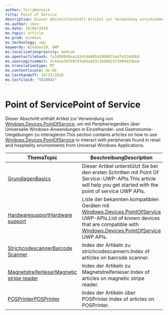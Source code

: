 ```yaml
---
author: TerryWarwick
title: Point of Service
description: Dieser Abschnittenthält Artikel zur Verwendung verschiedener Features des Point-of-Service-Namespace.
ms.author: jken
ms.date: 10/04/2018
ms.topic: article
ms.prod: windows
ms.technology: uwp
keywords: Windows10, UWP
ms.localizationpriority: medium
ms.openlocfilehash: fa5d80040aac83e246d89a59086f4ad7e524dbb8
ms.sourcegitcommit: 2c4daa36fb9fd3e8daa83c2bd0825f3989d24be8
ms.translationtype: MT
ms.contentlocale: de-DE
ms.lasthandoff: 10/25/2018
ms.locfileid: "5518941"
---
```

# <a name="point-of-service"></a><span data-ttu-id="153cb-104">Point of Service</span><span class="sxs-lookup"><span data-stu-id="153cb-104">Point of Service</span></span>
<span data-ttu-id="153cb-105">Dieser Abschnitt enthält Artikel zur Verwendung von [Windows.Devices.PointOfService](https://docs.microsoft.com/uwp/api/windows.devices.pointofservice), um mit Peripheriegeräten über Universelle Windows-Anwendungen in Einzelhandel- und Gastronomie-Umgebungen zu interagieren.</span><span class="sxs-lookup"><span data-stu-id="153cb-105">This section contains articles on how to use [Windows.Devices.PointOfService](https://docs.microsoft.com/uwp/api/windows.devices.pointofservice) to interact with peripherals found in retail and hospitality environments from Universal Windows Applications.</span></span>

| <span data-ttu-id="153cb-106">Thema</span><span class="sxs-lookup"><span data-stu-id="153cb-106">Topic</span></span> | <span data-ttu-id="153cb-107">Beschreibung</span><span class="sxs-lookup"><span data-stu-id="153cb-107">Description</span></span> |
|------|------------|
| [<span data-ttu-id="153cb-108">Grundlagen</span><span class="sxs-lookup"><span data-stu-id="153cb-108">Basics</span></span>](pos-basics.md) | <span data-ttu-id="153cb-109">Dieser Artikel unterstützt Sie bei den ersten Schritten mit Point Of Service-UWP-APIs.</span><span class="sxs-lookup"><span data-stu-id="153cb-109">This article will help you get started with the point of service UWP APIs.</span></span> |
| [<span data-ttu-id="153cb-110">Hardwaresupport</span><span class="sxs-lookup"><span data-stu-id="153cb-110">Hardware support</span></span>](pos-device-support.md) | <span data-ttu-id="153cb-111">Liste der bekannten kompatiblen Geräten mit [Windows.Devices.PointOfService](https://aka.ms/pointofservice-api) UWP-APIs.</span><span class="sxs-lookup"><span data-stu-id="153cb-111">List of known devices that are compatible with [Windows.Devices.PointOfService](https://aka.ms/pointofservice-api) UWP APIs.</span></span> |
| [<span data-ttu-id="153cb-112">Strichcodescanner</span><span class="sxs-lookup"><span data-stu-id="153cb-112">Barcode Scanner</span></span>](pos-barcodescanner.md) | <span data-ttu-id="153cb-113">Index der Artikeln zu strichcodescannern.</span><span class="sxs-lookup"><span data-stu-id="153cb-113">Index of articles on barcode scanner.</span></span> |
| [<span data-ttu-id="153cb-114">Magnetstreifenleser</span><span class="sxs-lookup"><span data-stu-id="153cb-114">Magnetic stripe reader</span></span>](pos-magnetic-stripe-reader.md) | <span data-ttu-id="153cb-115">Index der Artikeln zu Magnetstreifenleser.</span><span class="sxs-lookup"><span data-stu-id="153cb-115">Index of articles on magnetic stripe reader.</span></span>
| [<span data-ttu-id="153cb-116">POSPrinter</span><span class="sxs-lookup"><span data-stu-id="153cb-116">POSPrinter</span></span>](pos-printer.md) | <span data-ttu-id="153cb-117">Index der Artikeln über POSPrinter.</span><span class="sxs-lookup"><span data-stu-id="153cb-117">Index of articles on POSPrinter.</span></span> |